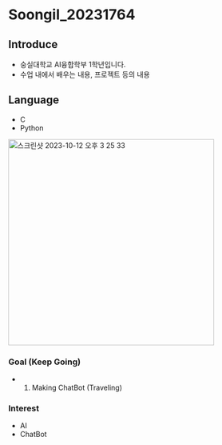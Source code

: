 # Soongil_20231764

## Introduce
* 숭실대학교 AI융합학부 1학년입니다.
* 수업 내에서 배우는 내용, 프로젝트 등의 내용

## Language
* C
* Python

<img width="412" alt="스크린샷 2023-10-12 오후 3 25 33" src="https://github.com/parkcu24/Soongil_20231764/assets/126303632/4ecdcc60-9a74-4cb0-a328-7b77b2799cb0">


### Goal (Keep Going)
* 1. Making ChatBot (Traveling)

### Interest
* AI
* ChatBot

